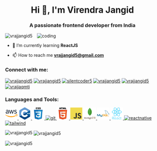 <h1 align="center">Hi 👋, I'm Virendra Jangid</h1>
<h3 align="center">A passionate frontend developer from India</h3>

<img align="right" alt="coding" width="400" src="https://gifdb.com/images/high/coding-animated-laptop-flow-stream-ja04010rm5o68zfk.gif">

<p align="left"> <img src="https://komarev.com/ghpvc/?username=vrajjangid5&label=Profile%20views&color=0e75b6&style=flat" alt="vrajjangid5" /> </p>

- 🌱 I’m currently learning **ReactJS**

- 📫 How to reach me **vrajjangid5@gmail.com**

<h3 align="left">Connect with me:</h3>
<p align="left">
<a href="https://twitter.com/vrajjangid5" target="blank"><img align="center" src="https://raw.githubusercontent.com/rahuldkjain/github-profile-readme-generator/master/src/images/icons/Social/twitter.svg" alt="vrajjangid5" height="30" width="40" /></a>
<a href="https://instagram.com/vrajjangid5" target="blank"><img align="center" src="https://raw.githubusercontent.com/rahuldkjain/github-profile-readme-generator/master/src/images/icons/Social/instagram.svg" alt="vrajjangid5" height="30" width="40" /></a>
<a href="https://youtube.com/@silentcoder5?si=mwL0uVwUiHrbspi9" target="blank"><img align="center" src="https://raw.githubusercontent.com/rahuldkjain/github-profile-readme-generator/master/src/images/icons/Social/youtube.svg" alt="silentcoder5" height="30" width="40" /></a>
<a href="https://www.codechef.com/users/virendra5" target="blank"><img align="center" src="https://cdn.jsdelivr.net/npm/simple-icons@3.1.0/icons/codechef.svg" alt="vrajjangid5" height="30" width="40" /></a>
<a href="https://www.leetcode.com/virendra5" target="blank"><img align="center" src="https://raw.githubusercontent.com/rahuldkjain/github-profile-readme-generator/master/src/images/icons/Social/leet-code.svg" alt="vrajjangid5" height="30" width="40" /></a>
<a href="https://auth.geeksforgeeks.org/user/vrajjaqmti" target="blank"><img align="center" src="https://raw.githubusercontent.com/rahuldkjain/github-profile-readme-generator/master/src/images/icons/Social/geeks-for-geeks.svg" alt="vrajjaqmti" height="30" width="40" /></a>
</p>

<h3 align="left">Languages and Tools:</h3>
<p align="left"> <a href="https://aws.amazon.com" target="_blank" rel="noreferrer"> <img src="https://raw.githubusercontent.com/devicons/devicon/master/icons/amazonwebservices/amazonwebservices-original-wordmark.svg" alt="aws" width="40" height="40"/> </a> <a href="https://www.w3schools.com/cpp/" target="_blank" rel="noreferrer"> <img src="https://raw.githubusercontent.com/devicons/devicon/master/icons/cplusplus/cplusplus-original.svg" alt="cplusplus" width="40" height="40"/> </a> <a href="https://www.w3schools.com/css/" target="_blank" rel="noreferrer"> <img src="https://raw.githubusercontent.com/devicons/devicon/master/icons/css3/css3-original-wordmark.svg" alt="css3" width="40" height="40"/> </a> <a href="https://git-scm.com/" target="_blank" rel="noreferrer"> <img src="https://www.vectorlogo.zone/logos/git-scm/git-scm-icon.svg" alt="git" width="40" height="40"/> </a> <a href="https://www.w3.org/html/" target="_blank" rel="noreferrer"> <img src="https://raw.githubusercontent.com/devicons/devicon/master/icons/html5/html5-original-wordmark.svg" alt="html5" width="40" height="40"/> </a> <a href="https://developer.mozilla.org/en-US/docs/Web/JavaScript" target="_blank" rel="noreferrer"> <img src="https://raw.githubusercontent.com/devicons/devicon/master/icons/javascript/javascript-original.svg" alt="javascript" width="40" height="40"/> </a> <a href="https://www.mongodb.com/" target="_blank" rel="noreferrer"> <img src="https://raw.githubusercontent.com/devicons/devicon/master/icons/mongodb/mongodb-original-wordmark.svg" alt="mongodb" width="40" height="40"/> </a> <a href="https://www.mysql.com/" target="_blank" rel="noreferrer"> <img src="https://raw.githubusercontent.com/devicons/devicon/master/icons/mysql/mysql-original-wordmark.svg" alt="mysql" width="40" height="40"/> </a> <a href="https://reactjs.org/" target="_blank" rel="noreferrer"> <img src="https://raw.githubusercontent.com/devicons/devicon/master/icons/react/react-original-wordmark.svg" alt="react" width="40" height="40"/> </a> <a href="https://reactnative.dev/" target="_blank" rel="noreferrer"> <img src="https://reactnative.dev/img/header_logo.svg" alt="reactnative" width="40" height="40"/> </a> <a href="https://tailwindcss.com/" target="_blank" rel="noreferrer"> <img src="https://www.vectorlogo.zone/logos/tailwindcss/tailwindcss-icon.svg" alt="tailwind" width="40" height="40"/> </a> </p>

<p><img align="left" src="https://github-readme-stats.vercel.app/api/top-langs?username=vrajjangid5&show_icons=true&locale=en&layout=compact" alt="vrajjangid5" /></p>

<p>&nbsp;<img align="center" src="https://github-readme-stats.vercel.app/api?username=vrajjangid5&show_icons=true&locale=en" alt="vrajjangid5" /></p>

<p><img align="center" src="https://github-readme-streak-stats.herokuapp.com/?user=vrajjangid5&" alt="vrajjangid5" /></p>
